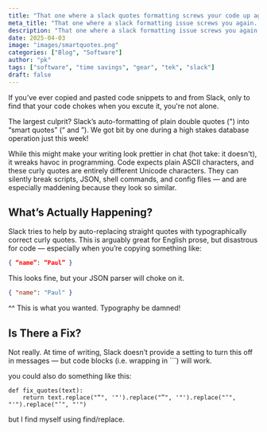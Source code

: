 ```yaml
---
title: "That one where a slack quotes formatting screws your code up again..."
meta_title: "That one where a slack formatting issue screws you again..."
description: "That one where a slack formatting issue screws you again..."
date: 2025-04-03
image: "images/smartquotes.png"
categories: ["Blog", "Software"]
author: "pk"
tags: ["software", "time savings", "gear", "tek", "slack"]
draft: false
---
```


If you’ve ever copied and pasted code snippets to and from Slack, only to find that your code chokes when you excute it, you're not alone.

The largest culprit? Slack’s auto-formatting of plain double quotes (") into “smart quotes” (“ and ”). We got bit by one during a high stakes database operation just this week!

While this might make your writing look prettier in chat (hot take: it doesn't), it wreaks havoc in programming. Code expects plain ASCII characters, and these curly quotes are entirely different Unicode characters. They can silently break scripts, JSON, shell commands, and config files — and are especially maddening because they look so similar.

## What’s Actually Happening?

Slack tries to help by auto-replacing straight quotes with typographically correct curly quotes. This is arguably great for English prose, but disastrous for code — especially when you’re copying something like:

```json
{ “name”: “Paul” }
```

This looks fine, but your JSON parser will choke on it.

```json
{ "name": "Paul" }
```
^^ This is what you wanted. Typography be damned! 


## Is There a Fix?

Not really. At time of writing, Slack doesn’t provide a setting to turn this off in messages — but code blocks (i.e. wrapping in ```) will work.

you could also do something like this:
```
def fix_quotes(text):
    return text.replace("“", '"').replace("”", '"').replace("‘", "'").replace("’", "'")
```
but I find myself using find/replace.

